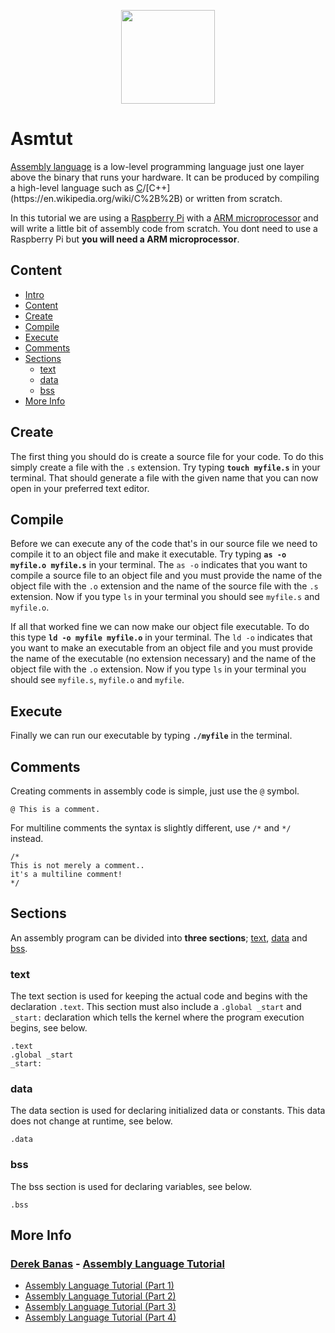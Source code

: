 <p align="center">
  <img width="150" height="150" src="https://i.pinimg.com/originals/00/94/18/009418460183d05cbbff41179436b3eb.gif">
</p>

# Asmtut

[Assembly language](https://en.wikipedia.org/wiki/Assembly_language) is a low-level programming language just one layer above the binary that runs your hardware. It can be produced by compiling a high-level language such as [C](https://en.wikipedia.org/wiki/C_(programming_language))/[C++](https://en.wikipedia.org/wiki/C%2B%2B) or written from scratch.

In this tutorial we are using a [Raspberry Pi](https://www.raspberrypi.org/) with a [ARM microprocessor](https://en.wikipedia.org/wiki/ARM_architecture) and will write a little bit of assembly code from scratch. You dont need to use a Raspberry Pi but **you will need a ARM microprocessor**.

## Content

 - [Intro](https://github.com/jgphilpott/asmtut#asmtut)
 - [Content](https://github.com/jgphilpott/asmtut#content)
 - [Create](https://github.com/jgphilpott/asmtut#create)
 - [Compile](https://github.com/jgphilpott/asmtut#compile)
 - [Execute](https://github.com/jgphilpott/asmtut#execute)
 - [Comments](https://github.com/jgphilpott/asmtut#comments)
 - [Sections](https://github.com/jgphilpott/asmtut#sections)
   - [text](https://github.com/jgphilpott/asmtut#text)
   - [data](https://github.com/jgphilpott/asmtut#data)
   - [bss](https://github.com/jgphilpott/asmtut#bss)
 - [More Info](https://github.com/jgphilpott/asmtut#more-info)

## Create

The first thing you should do is create a source file for your code. To do this simply create a file with the `.s` extension. Try typing **`touch myfile.s`** in your terminal. That should generate a file with the given name that you can now open in your preferred text editor.

## Compile

Before we can execute any of the code that's in our source file we need to compile it to an object file and make it executable. Try typing **`as -o myfile.o myfile.s`** in your terminal. The `as -o` indicates that you want to compile a source file to an object file and you must provide the name of the object file with the `.o` extension and the name of the source file with the `.s` extension. Now if you type `ls` in your terminal you should see `myfile.s` and `myfile.o`.

If all that worked fine we can now make our object file executable. To do this type **`ld -o myfile myfile.o`** in your terminal. The `ld -o` indicates that you want to make an executable from an object file and you must provide the name of the executable (no extension necessary) and the name of the object file with the `.o` extension. Now if you type `ls` in your terminal you should see `myfile.s`, `myfile.o` and `myfile`.

## Execute

Finally we can run our executable by typing **`./myfile`** in the terminal.

## Comments

Creating comments in assembly code is simple, just use the `@` symbol.

`@ This is a comment.`

For multiline comments the syntax is slightly different, use `/*` and `*/` instead.

```
/*
This is not merely a comment..
it's a multiline comment!
*/
```

## Sections

An assembly program can be divided into **three sections**; [text](https://github.com/jgphilpott/asmtut#text), [data](https://github.com/jgphilpott/asmtut#data) and [bss](https://github.com/jgphilpott/asmtut#bss).

### text

The text section is used for keeping the actual code and begins with the declaration `.text`. This section must also include a `.global _start` and `_start:` declaration which tells the kernel where the program execution begins, see below.

```
.text
.global _start
_start:
```

### data

The data section is used for declaring initialized data or constants. This data does not change at runtime, see below.

```
.data
```

### bss

The bss section is used for declaring variables, see below.

```
.bss
```

## More Info

### [Derek Banas](https://www.youtube.com/channel/UCwRXb5dUK4cvsHbx-rGzSgw) - [Assembly Language Tutorial](https://www.youtube.com/playlist?list=PLGLfVvz_LVvQu9IwUcpn8KOZsOvoHx8sU)

 - [Assembly Language Tutorial (Part 1)](https://www.youtube.com/watch?v=ViNnfoE56V8&list=PLGLfVvz_LVvQu9IwUcpn8KOZsOvoHx8sU&index=1)
 - [Assembly Language Tutorial (Part 2)](https://www.youtube.com/watch?v=5HILZon7pVE&list=PLGLfVvz_LVvQu9IwUcpn8KOZsOvoHx8sU&index=2)
 - [Assembly Language Tutorial (Part 3)](https://www.youtube.com/watch?v=2ghL_R5CSaI&list=PLGLfVvz_LVvQu9IwUcpn8KOZsOvoHx8sU&index=3)
 - [Assembly Language Tutorial (Part 4)](https://www.youtube.com/watch?v=zj-cGdNpYZ8&list=PLGLfVvz_LVvQu9IwUcpn8KOZsOvoHx8sU&index=4)

